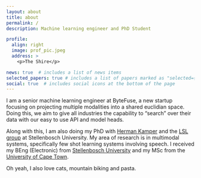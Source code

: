 ```yaml
---
layout: about
title: about
permalink: /
description: Machine learning engineer and PhD Student

profile:
  align: right
  image: prof_pic.jpeg
  address: >
    <p>The Shire</p>

news: true  # includes a list of news items
selected_papers: true # includes a list of papers marked as "selected={true}"
social: true  # includes social icons at the bottom of the page
---
```


I am a senior machine learning engineer at ByteFuse, a new startup focusing on projecting multiple modalities into a shared euclidian space. Doing this, we aim to give all industries the capability to “search” over their data with our easy to use API and model heads. 

Along with this, I am also doing my PhD with [Herman Kamper](https://www.kamperh.com/) and the [LSL group](https://www.kamperh.com/people/) at Stellenbosch University. My area of research is in multimodal systems, specifically few shot learning systems involving speech. I received my BEng (Electronic) from [Stellenbosch University](https://www.ee.sun.ac.za/) and my MSc from the [University of Cape Town](http://www.stats.uct.ac.za/). 

Oh yeah, I also love cats, mountain biking and pasta. 
